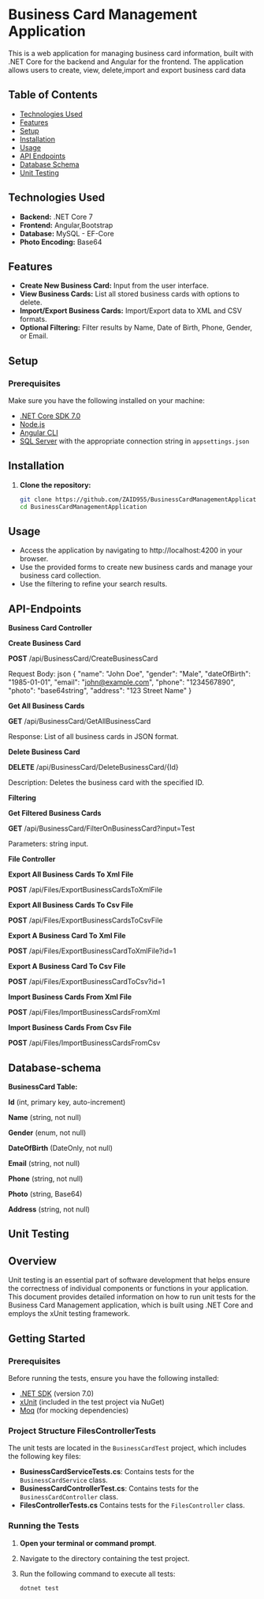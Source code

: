 # Business Card Management Application

This is a web application for managing business card information, built with .NET Core for the backend and Angular for the frontend. The application allows users to create, view, delete,import and export business card data 

## Table of Contents
- [Technologies Used](#technologies-used)
- [Features](#features)
- [Setup](#Setup)
- [Installation](#installation)
- [Usage](#usage)
- [API Endpoints](#api-endpoints)
- [Database Schema](#database-schema)
- [Unit Testing](#unit-testing)

## Technologies Used
- **Backend:** .NET Core 7
- **Frontend:** Angular,Bootstrap
- **Database:** MySQL - EF-Core
- **Photo Encoding:** Base64

## Features
- **Create New Business Card:** Input from the user interface.
- **View Business Cards:** List all stored business cards with options to delete.
- **Import/Export Business Cards:** Import/Export data to XML and CSV formats.
- **Optional Filtering:** Filter results by Name, Date of Birth, Phone, Gender, or Email.

## Setup
### Prerequisites
Make sure you have the following installed on your machine:
- [.NET Core SDK 7.0](https://dotnet.microsoft.com/download)
- [Node.js](https://nodejs.org/en/download/)
- [Angular CLI](https://angular.io/cli)
- [SQL Server](https://www.microsoft.com/en-us/sql-server/sql-server-downloads) with the appropriate connection string in `appsettings.json`

## Installation
1. **Clone the repository:**
   ```bash
   git clone https://github.com/ZAID955/BusinessCardManagementApplication.git
   cd BusinessCardManagementApplication


## Usage
- Access the application by navigating to http://localhost:4200 in your browser.
- Use the provided forms to create new business cards and manage your business card collection.
- Use the filtering to refine your search results.

## API-Endpoints
**Business Card Controller**

**Create Business Card**

**POST** /api/BusinessCard/CreateBusinessCard

Request Body:
json
{
  "name": "John Doe",
  "gender": "Male",
  "dateOfBirth": "1985-01-01",
  "email": "john@example.com",
  "phone": "1234567890",
  "photo": "base64string",
  "address": "123 Street Name"
}


**Get All Business Cards**

**GET** /api/BusinessCard/GetAllBusinessCard

Response: List of all business cards in JSON format.

**Delete Business Card**

**DELETE** /api/BusinessCard/DeleteBusinessCard/{Id}

Description: Deletes the business card with the specified ID.

**Filtering**

**Get Filtered Business Cards**

**GET** /api/BusinessCard/FilterOnBusinessCard?input=Test

Parameters: string input.

**File Controller**

**Export All Business Cards To Xml File**

**POST** /api/Files/ExportBusinessCardsToXmlFile

**Export All Business Cards To Csv File**

**POST** /api/Files/ExportBusinessCardsToCsvFile

**Export A Business Card To Xml File**

**POST** /api/Files/ExportBusinessCardToXmlFile?id=1

**Export A Business Card To Csv File**

**POST** /api/Files/ExportBusinessCardToCsv?id=1

**Import Business Cards From Xml File**

**POST** /api/Files/ImportBusinessCardsFromXml

**Import Business Cards From Csv File**

**POST** /api/Files/ImportBusinessCardsFromCsv

## Database-schema

**BusinessCard Table:**

**Id** (int, primary key, auto-increment)

**Name** (string, not null)

**Gender** (enum, not null)

**DateOfBirth** (DateOnly, not null)

**Email** (string, not null)

**Phone** (string, not null)

**Photo** (string, Base64)

**Address** (string, not null)

## Unit Testing

## Overview

Unit testing is an essential part of software development that helps ensure the correctness of individual components or functions in your application. This document provides detailed information on how to run unit tests for the Business Card Management application, which is built using .NET Core and employs the xUnit testing framework.

## Getting Started

### Prerequisites

Before running the tests, ensure you have the following installed:
- [.NET SDK](https://dotnet.microsoft.com/download) (version 7.0)
- [xUnit](https://xunit.net/) (included in the test project via NuGet)
- [Moq](https://github.com/moq/moq4) (for mocking dependencies)

### Project Structure FilesControllerTests

The unit tests are located in the `BusinessCardTest` project, which includes the following key files:

- **BusinessCardServiceTests.cs**: Contains tests for the `BusinessCardService` class.
- **BusinessCardControllerTest.cs**: Contains tests for the `BusinessCardController` class.
- **FilesControllerTests.cs**  Contains tests for the `FilesController` class.

### Running the Tests

1. **Open your terminal or command prompt**.
2. Navigate to the directory containing the test project.
3. Run the following command to execute all tests:

   ```bash
   dotnet test
